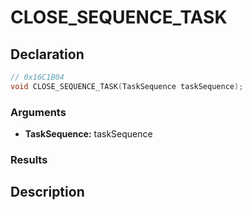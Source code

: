 # CLOSE_SEQUENCE_TASK

## Declaration
```cpp
// 0x16C1B04
void CLOSE_SEQUENCE_TASK(TaskSequence taskSequence);
```

### Arguments
- **TaskSequence:** taskSequence

### Results

## Description
